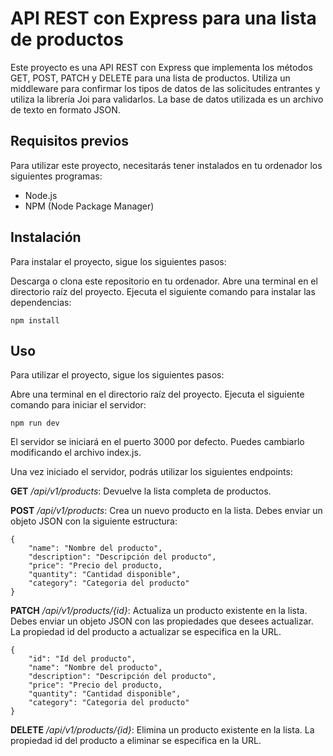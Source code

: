 # API REST con Express para una lista de productos

Este proyecto es una API REST con Express que implementa los métodos GET, POST, PATCH y DELETE para una lista de productos. Utiliza un middleware para confirmar los tipos de datos de las solicitudes entrantes y utiliza la librería Joi para validarlos. La base de datos utilizada es un archivo de texto en formato JSON.

## Requisitos previos
Para utilizar este proyecto, necesitarás tener instalados en tu ordenador los siguientes programas:

- Node.js
- NPM (Node Package Manager)
## Instalación
Para instalar el proyecto, sigue los siguientes pasos:

Descarga o clona este repositorio en tu ordenador.
Abre una terminal en el directorio raíz del proyecto.
Ejecuta el siguiente comando para instalar las dependencias:
```
npm install
```
## Uso
Para utilizar el proyecto, sigue los siguientes pasos:

Abre una terminal en el directorio raíz del proyecto.
Ejecuta el siguiente comando para iniciar el servidor:

```
npm run dev
```




El servidor se iniciará en el puerto 3000 por defecto. Puedes cambiarlo modificando el archivo index.js.

Una vez iniciado el servidor, podrás utilizar los siguientes endpoints:

**GET** */api/v1/products*: Devuelve la lista completa de productos.  

**POST** */api/v1/products*: Crea un nuevo producto en la lista. Debes enviar un objeto JSON con la siguiente estructura:
```
{
    "name": "Nombre del producto",
    "description": "Descripción del producto",
    "price": "Precio del producto,
    "quantity": "Cantidad disponible",
    "category": "Categoria del producto"
}
```
**PATCH** */api/v1/products/{id}*: Actualiza un producto existente en la lista. Debes enviar un objeto JSON con las propiedades que desees actualizar. La propiedad id del producto a actualizar se especifica en la URL.
```
{
    "id": "Id del producto",
    "name": "Nombre del producto",
    "description": "Descripción del producto",
    "price": "Precio del producto,
    "quantity": "Cantidad disponible",
    "category": "Categoria del producto"
}
```

**DELETE** */api/v1/products/{id}*: Elimina un producto existente en la lista. La propiedad id del producto a eliminar se especifica en la URL.
